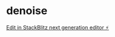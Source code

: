 # denoise

[Edit in StackBlitz next generation editor ⚡️](https://stackblitz.com/~/github.com/ribeirorod/denoise)